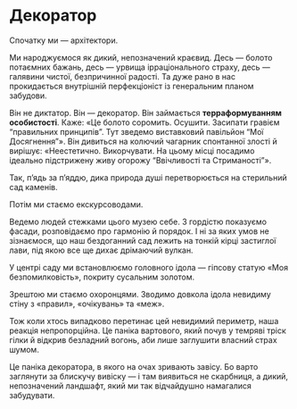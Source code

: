 # Декоратор

Спочатку ми — архітектори.

Ми народжуємося як дикий, непозначений краєвид. Десь — болото потаємних бажань, десь — урвища ірраціонального страху, десь — галявини чистої, безпричинної радості. Та дуже рано в нас прокидається внутрішній перфекціоніст із генеральним планом забудови.

Він не диктатор. Він — декоратор. Він займається **терраформуванням особистості**. Каже: «Це болото соромить. Осушити. Засипати гравієм “правильних принципів”. Тут зведемо виставковий павільйон “Мої Досягнення”». Він дивиться на колючий чагарник спонтанної злості й вирішує: «Неестетично. Викорчувати. На цьому місці посадимо ідеально підстрижену живу огорожу “Ввічливості та Стриманості”».

Так, п’ядь за п’яддю, дика природа душі перетворюється на стерильний сад каменів.

Потім ми стаємо екскурсоводами.

Ведемо людей стежками цього музею себе. З гордістю показуємо фасади, розповідаємо про гармонію й порядок. І ні за яких умов не зізнаємося, що наш бездоганний сад лежить на тонкій кірці застиглої лави, під якою все ще дихає дрімаючий вулкан.

У центрі саду ми встановлюємо головного ідола — гіпсову статую «Моя безпомилковість», покриту сусальним золотом.

Зрештою ми стаємо охоронцями. Зводимо довкола ідола невидиму стіну з «правил», «очікувань» та «меж».

Тож коли хтось випадково перетинає цей невидимий периметр, наша реакція непропорційна. Це паніка вартового, який почув у темряві тріск гілки й відкрив безладний вогонь, аби лише заглушити власний страх шумом.

Це паніка декоратора, в якого на очах зривають завісу. Бо варто заглянути за блискучу вивіску — і там виявиться не скарбниця, а дикий, непозначений ландшафт, який ми так відчайдушно намагалися забудувати.
